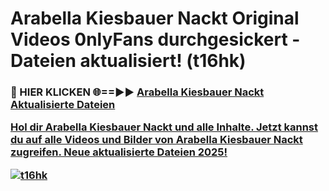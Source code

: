 # Arabella Kiesbauer Nackt Original Videos 0nlyFans durchgesickert - Dateien aktualisiert! (t16hk)

<h3>🔴 HIER KLICKEN 🌐==►► <a href="https://tinyurl.com/h6vf6nb8" rel="nofollow">Arabella Kiesbauer Nackt Aktualisierte Dateien

Hol dir Arabella Kiesbauer Nackt und alle Inhalte. Jetzt kannst du auf alle Videos und Bilder von Arabella Kiesbauer Nackt zugreifen. Neue aktualisierte Dateien 2025!

[![t16hk](https://i.imgur.com/sD4kR3V.gif)](https://tinyurl.com/h6vf6nb8)
